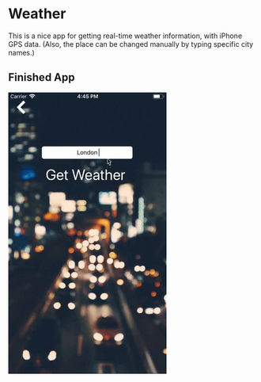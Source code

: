 # Weather
This is a nice app for getting real-time weather information, with iPhone GPS data. (Also, the place can be changed manually by typing specific city names.) 


## Finished App
![Finished App](https://github.com/LiroyYarimi/Weather/blob/master/Weather-Gif.gif)



